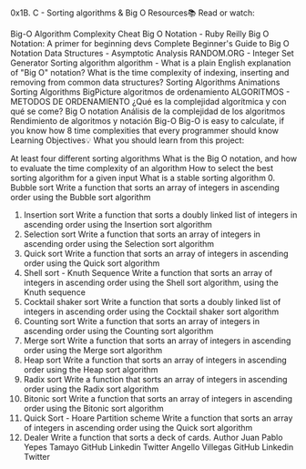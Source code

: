 0x1B. C - Sorting algorithms & Big O
Resources:books:
Read or watch:

Big-O Algorithm Complexity Cheat
Big O Notation - Ruby Reilly
Big O Notation: A primer for beginning devs
Complete Beginner's Guide to Big O Notation
Data Structures - Asymptotic Analysis
RANDOM.ORG - Integer Set Generator
Sorting algorithm
algorithm - What is a plain English explanation of "Big O" notation?
What is the time complexity of indexing, inserting and removing from common data structures?
Sorting Algorithms Animations
Sorting Algorithms BigPicture
algoritmos de ordenamiento
ALGORITMOS - METODOS DE ORDENAMIENTO
¿Qué es la complejidad algorítmica y con qué se come?
Big O notation
Análisis de la complejidad de los algoritmos
Rendimiento de algoritmos y notación Big-O
Big-O is easy to calculate, if you know how
8 time complexities that every programmer should know
Learning Objectives:bulb:
What you should learn from this project:

At least four different sorting algorithms
What is the Big O notation, and how to evaluate the time complexity of an algorithm
How to select the best sorting algorithm for a given input
What is a stable sorting algorithm
0. Bubble sort
Write a function that sorts an array of integers in ascending order using the Bubble sort algorithm
1. Insertion sort
Write a function that sorts a doubly linked list of integers in ascending order using the Insertion sort algorithm
2. Selection sort
Write a function that sorts an array of integers in ascending order using the Selection sort algorithm
3. Quick sort
Write a function that sorts an array of integers in ascending order using the Quick sort algorithm
4. Shell sort - Knuth Sequence
Write a function that sorts an array of integers in ascending order using the Shell sort algorithm, using the Knuth sequence
5. Cocktail shaker sort
Write a function that sorts a doubly linked list of integers in ascending order using the Cocktail shaker sort algorithm
6. Counting sort
Write a function that sorts an array of integers in ascending order using the Counting sort algorithm
7. Merge sort
Write a function that sorts an array of integers in ascending order using the Merge sort algorithm
8. Heap sort
Write a function that sorts an array of integers in ascending order using the Heap sort algorithm
9. Radix sort
Write a function that sorts an array of integers in ascending order using the Radix sort algorithm
10. Bitonic sort
Write a function that sorts an array of integers in ascending order using the Bitonic sort algorithm
11. Quick Sort - Hoare Partition scheme
Write a function that sorts an array of integers in ascending order using the Quick sort algorithm
12. Dealer
Write a function that sorts a deck of cards.
Author
Juan Pablo Yepes Tamayo
GitHub
Linkedin
Twitter
Angello Villegas
GitHub
Linkedin
Twitter
